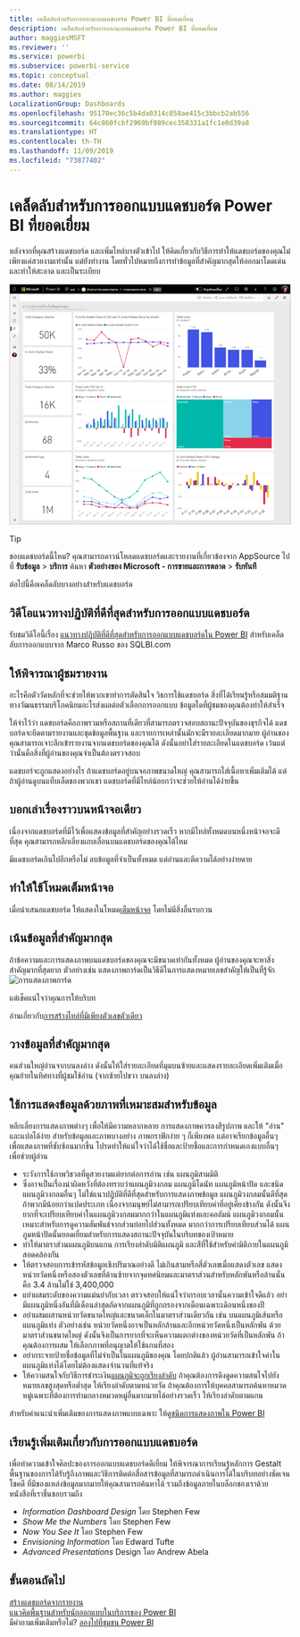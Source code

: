 ```yaml
---
title: เคล็ดลับสำหรับการออกแบบแดชบอร์ด Power BI ที่ยอดเยี่ยม
description: เคล็ดลับสำหรับการออกแบบแดชบอร์ด Power BI ที่ยอดเยี่ยม
author: maggiesMSFT
ms.reviewer: ''
ms.service: powerbi
ms.subservice: powerbi-service
ms.topic: conceptual
ms.date: 08/14/2019
ms.author: maggies
LocalizationGroup: Dashboards
ms.openlocfilehash: 95170ec36c5b4da0314c858ae415c3bbcb2ab556
ms.sourcegitcommit: 64c860fcbf2969bf089cec358331a1fc1e0d39a8
ms.translationtype: HT
ms.contentlocale: th-TH
ms.lasthandoff: 11/09/2019
ms.locfileid: "73877402"
---
```

# <a name="tips-for-designing-a-great-power-bi-dashboard"></a>เคล็ดลับสำหรับการออกแบบแดชบอร์ด Power BI ที่ยอดเยี่ยม
หลังจากที่คุณสร้างแดชบอร์ด และเพิ่มไทล์บางตัวเข้าไป ให้คิดเกี่ยวกับวิธีการทำให้แดชบอร์ดของคุณไม่เพียงแค่สวยงามเท่านั้น แต่ยังทำงาน โดยทั่วไปหมายถึงการทำข้อมูลที่สำคัญมากสุดให้ออกมาโดดเด่น และทำให้สะอาด และเป็นระเบียบ

![แดชบอร์ดตัวอย่างการตลาดและการขาย](media/service-dashboards-design-tips/power-bi-marketing-sample-dashboard.png)

> [!TIP]
> ชอบแดชบอร์ดนี้ไหม? คุณสามารถดาวน์โหลดแดชบอร์ดและรายงานที่เกี่ยวข้องจาก AppSource ไปที่ **รับข้อมูล** > **บริการ** ค้นหา **ตัวอย่างของ Microsoft - การขายและการตลาด**  > **รับทันที**

ต่อไปนี้คือเคล็ดลับบางอย่างสำหรับแดชบอร์ด

## <a name="dashboard-design-best-practices-video"></a>วิดีโอแนวทางปฏิบัติที่ดีที่สุดสำหรับการออกแบบแดชบอร์ด

รับชมวิดีโอนี้เรื่อง [แนวทางปฏิบัติที่ดีที่สุดสำหรับการออกแบบแดชบอร์ดใน Power BI](https://www.youtube.com/watch?v=-tdkUYrzrio) สำหรับเคล็ดลับการออกแบบจาก Marco Russo ของ SQLBI.com

## <a name="consider-your-audience"></a>ให้พิจารณาผู้ชมรายงาน
อะไรคือตัววัดหลักที่จะช่วยให้พวกเขาทำการตัดสินใจ วิธการใช้แดชบอร์ด สิ่งที่ได้เรียนรู้หรือสมมติฐานทางวัฒนธรรมบริโภคนิยมอะไรส่งผลต่อตัวเลือกการออกแบบ ข้อมูลใดที่ผู้ชมของคุณต้องทำให้สำเร็จ

ให้จำไว้ว่า แดชบอร์ดคือภาพรวมหรือสถานที่เดียวที่สามารถตรวจสอบสถานะปัจจุบันของธุรกิจได้ แดชบอร์ดจะยึดตามรายงานและชุดข้อมูลพื้นฐาน และรายการเหล่านั้นมักจะมีรายละเอียดมากมาย ผู้อ่านของคุณสามารถเจาะลึกเข้ารายงานจากแดชบอร์ดของคุณได้ ดังนั้นอย่าใส่รายละเอียดในแดชบอร์ด เว้นแต่ว่านั่นคือสิ่งที่ผู้อ่านของคุณจำเป็นต้องตรวจสอบ

แดชบอร์จะถูกแสดงอย่างไร ถ้าแดชบอร์ดอยู่บนจอภาพขนาดใหญ่ คุณสามารถใส่เนื้อหาเพิ่มเติมได้ แต่ถ้าผู้อ่านดูบนแท็บเล็ตของพวกเขา แดชบอร์ดที่มีไทล์น้อยกว่าจะช่วยให้อ่านได้ง่ายขึ้น

## <a name="tell-a-story-on-one-screen"></a>บอกเล่าเรื่องราวบนหน้าจอเดียว
เนื่องจากแดชบอร์ดที่มีไว้เพื่อแสดงข้อมูลที่สำคัญอย่างรวดเร็ว หากมีไทล์ทั้งหมดบนหนึ่งหน้าจอจะดีที่สุด คุณสามารถหลีกเลี่ยงแถบเลื่อนบนแดชบอร์ดของคุณได้ไหม

มีแดชบอร์ดเกินไปอีกหรือไม่  ลบข้อมูลที่จำเป็นทั้งหมด แต่อ่านและตีความได้อย่างง่ายดาย

## <a name="make-use-of-full-screen-mode"></a>ทำให้ใช้โหมดเต็มหน้าจอ
เมื่อนำเสนอแดชบอร์ด ให้แสดงในโหมด[เต็มหน้าจอ](consumer/end-user-focus.md) โดยไม่มีสิ่งอื่นรบกวน

## <a name="accent-the-most-important-information"></a>เน้นข้อมูลที่สำคัญมากสุด
ถ้าข้อความและการแสดงภาพบนแดชบอร์ดของคุณจะมีขนาดเท่ากันทั้งหมด ผู้อ่านของคุณจะหาสิ่งสำคัญมากที่สุดยาก ตัวอย่างเช่น แสดงภาพการ์ดเป็นวิธีดีในการแสดงหมายเลขสำคัญให้เป็นที่รู้จัก  
![การแสดงภาพการ์ด](media/service-dashboards-design-tips/pbi_card.png)

แต่เช็คแน่ใจว่าคุณการให้บริบท  

อ่านเกี่ยวกับ[การสร้างไทล์ที่มีเพียงตัวเลขตัวเดียว](visuals/power-bi-visualization-card.md)

## <a name="place-the-most-important-information"></a>วางข้อมูลที่สำคัญมากสุด
คนส่วนใหญ่อ่านจากบนลงล่าง ดังนั้นให้ใส่รายละเอียดที่มุมบนซ้ายและแสดงรายละเอียดเพิ่มเติมเมื่อคุณย้ายในทิศทางที่ผู้ชมใช้อ่าน (จากซ้ายไปขวา บนลงล่าง)

## <a name="use-the-right-visualization-for-the-data"></a>ใช้การแสดงข้อมูลด้วยภาพที่เหมาะสมสำหรับข้อมูล
หลีกเลี่ยงการแสดงภาพต่างๆ เพื่อให้มีความหลากหลาย  การแสดงภาพควรลงสีรูปภาพ และให้ "อ่าน" และแปลได้ง่าย  สำหรับข้อมูลและภาพบางอย่าง ภาพกราฟิกง่าย ๆ ก็เพียงพอ แต่อาจเรียกข้อมูลอื่นๆ เพื่อแสดงภาพที่ซับซ้อนมากขึ้น โปรดทำให้แน่ใจว่าได้ใช้ชื่อและป้ายชื่อและการกำหนดเองแบบอื่นๆ เพื่อช่วยผู้อ่าน  

* ระวังการใช้ภาพวิชวลที่ดูสวยงามแต่ยากต่อการอ่าน เช่น แผนภูมิสามมิติ 
* ซึ่งอาจเป็นเรื่องน่าผิดหวังที่ต้องทราบว่าแผนภูมิวงกลม แผนภูมิโดนัท แผนภูมิหน้าปัด และชนิดแผนภูมิวงกลมอื่นๆ ไม่ใช่แนวปฏิบัติที่ดีที่สุดสำหรับการแสดงภาพข้อมูล แผนภูมิวงกลมนั้นดีที่สุดถ้าพวกมีน้อยกว่าแปดประเภท เนื่องจากมนุษย์ไม่สามารถเปรียบเทียบค่าที่อยู่เคียงข้างกัน ดังนั้นจึงยากที่จะเปรียบเทียบค่าในแผนภูมิวงกลมมากกว่าในแผนภูมิแท่งและคอลัมน์ แผนภูมิวงกลมนั้นเหมาะสำหรับการดูความสัมพันธ์จากส่วนย่อยไปส่วนทั้งหมด มากกว่าการเปรียบเทียบส่วนได้ แผนภูมหน้าปัดนั้นยอดเยี่ยมสำหรับการแสดงสถานะปัจจุบันในบริบทของเป้าหมาย
* ทำให้มาตราส่วนแผนภูมิบนแกน การเรียงลำดับมิติแผนภูมิ และสีที่ใช้สำหรับค่ามิติภายในแผนภูมิสอดคล้องกัน
* ให้ตรวจสอบการเข้ารหัสข้อมูลเชิงปริมาณอย่างดี ไม่เกินสามหรือสี่ตัวเลขเมื่อแสดงตัวเลข แสดงหน่วยวัดหนึ่งหรือสองตัวเลขที่ด้านซ้ายจากจุดทศนิยมและมาตราส่วนสำหรับหลักพันหรือล้านนั่นคือ 3.4 ล้านไม่ใช่ 3,400,000
* แย่าผสมระดับของความแม่นยำกับเวลา ตรวจสอบให้แน่ใจว่ากรอบเวลานั้นความเข้าใจดีแล้ว อย่ามีแผนภูมิหนึ่งอันที่มีเดือนล่าสุดถัดจากแผนภูมิที่ถูกกรองจากเดือนเฉพาะเดิอนหนึ่งของปี
* อย่าผสมผสานหน่วยวัดขนาดใหญ่และขนาดเล็กในมาตราส่วนเดียวกัน เช่น บนแผนภูมิเส้นหรือแผนภูมิแท่ง ตัวอย่างเช่น หน่วยวัดหนึ่งอาจเป็นหลักล้านและอีกหน่วยวัดหนึ่งเป็นหลักพัน ด้วยมาตราส่วนขนาดใหญ่ ดังนั้นจึงเป็นการยากที่จะเห็นความแตกต่างของหน่วยวัดที่เป็นหลักพัน ถ้าคุณต้องการผสม ให้เลือกภาพที่อนุญาตให้ใช้แกนที่สอง
* อย่ากระจายป้ายชื่อข้อมูลที่ไม่จำเป็นในแผนภูมิของคุณ โดยปกติแล้ว ผู้อ่านสามารถเข้าใจค่าในแผนภูมิแท่งได้โดยไม่ต้องแสดงจำนวนที่แท้จริง
* ให้ความสนใจกับวิธีการชำระเงิน[แผนภูมิจะถูกเรียงลำดับ](consumer/end-user-change-sort.md) ถ้าคุณต้องการดึงดูดความสนใจไปยังหมายเลขสูงสุดหรือต่ำสุด ให้เรียงลำดับตามหน่วยวัด ถ้าคุณต้องการให้บุคคลสามารถค้นหาหมวดหมู่เฉพาะที่ต้องการท่ามกลางหมวดหมู่อื่นมากมายได้อย่างรวดเร็ว ให้เรียงลำดับตามแกน  

สำหรับคำแนะนำเพิ่มเติมของการแสดงภาพแบบเฉพาะ ให้ดู[ชนิดการแสดงภาพใน Power BI](visuals/power-bi-visualization-types-for-reports-and-q-and-a.md)  

## <a name="learn-more-about-dashboard-design"></a>เรียนรู้เพิ่มเติมเกี่ยวกับการออกแบบแดชบอร์ด
เพื่อทำความเข้าใจศิลปะของการออกแบบแดชบอร์ดดีเยี่ยม ให้พิจารณาการเรียนรู้หลักการ Gestalt พื้นฐานของการได้รับรู้ถึงภาพและวิธีการติดต่อสื่อสารข้อมูลที่สามารถดำเนินการได้ในบริบทอย่างชัดเจน โชคดี ที่มีของแหล่งข้อมูลมากมายให้คุณสามารถค้นหาได้ รวมถึงข้อมูลภายในบล็อกของเราด้วย หนังสือที่เราชื่นชอบรวมถึง

* *Information Dashboard Design* โดย Stephen Few  
* *Show Me the Numbers* โดย Stephen Few  
* *Now You See It* โดย Stephen Few  
* *Envisioning Information* โดย Edward Tufte  
* *Advanced Presentations* Design โดย Andrew Abela   

## <a name="next-steps"></a>ขั้นตอนถัดไป
[สร้างแดชบอร์ดจากรายงาน](service-dashboard-create.md)  
[แนวคิดพื้นฐานสำหรับนักออกแบบในบริการของ Power BI](service-basic-concepts.md)  
มีคำถามเพิ่มเติมหรือไม่? [ลองไปที่ชุมชน Power BI](https://community.powerbi.com/)
